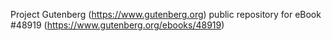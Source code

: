 Project Gutenberg (https://www.gutenberg.org) public repository for eBook #48919 (https://www.gutenberg.org/ebooks/48919)
